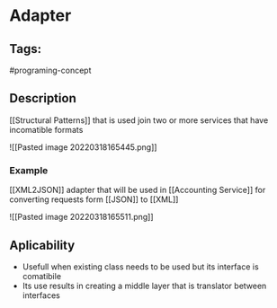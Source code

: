 # Adapter

## Tags:
#programing-concept

## Description
[[Structural Patterns]] that is used join two or more services that have incomatible formats

![[Pasted image 20220318165445.png]]

### Example
[[XML2JSON]] adapter that will be used in [[Accounting Service]] for converting requests form [[JSON]] to [[XML]]

![[Pasted image 20220318165511.png]]
## Aplicability
- Usefull when existing class needs to be used but its interface is comatibile
- Its use results in creating a middle layer that is translator between interfaces